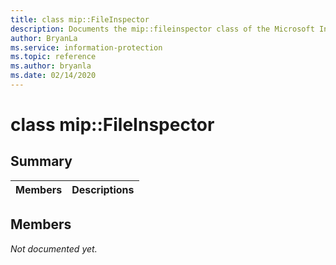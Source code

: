 ```yaml
---
title: class mip::FileInspector 
description: Documents the mip::fileinspector class of the Microsoft Information Protection (MIP) SDK.
author: BryanLa
ms.service: information-protection
ms.topic: reference
ms.author: bryanla
ms.date: 02/14/2020
---
```


# class mip::FileInspector 
  
## Summary
 Members                        | Descriptions                                
--------------------------------|---------------------------------------------
  
## Members
_Not documented yet._
